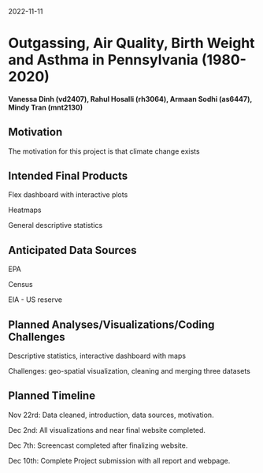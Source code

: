 2022-11-11

# Outgassing, Air Quality, Birth Weight and Asthma in Pennsylvania (1980-2020)

#### Vanessa Dinh (vd2407), Rahul Hosalli (rh3064), Armaan Sodhi (as6447), Mindy Tran (mnt2130)

## Motivation

The motivation for this project is that climate change exists

## Intended Final Products

Flex dashboard with interactive plots

Heatmaps

General descriptive statistics

## Anticipated Data Sources

EPA

Census

EIA - US reserve

## Planned Analyses/Visualizations/Coding Challenges

Descriptive statistics, interactive dashboard with maps

Challenges: geo-spatial visualization, cleaning and merging three
datasets

## Planned Timeline

Nov 22rd: Data cleaned, introduction, data sources, motivation.

Dec 2nd: All visualizations and near final website completed.

Dec 7th: Screencast completed after finalizing website.

Dec 10th: Complete Project submission with all report and webpage.
